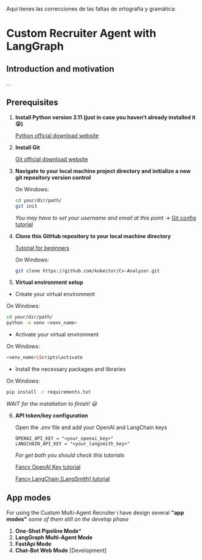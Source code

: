 Aquí tienes las correcciones de las faltas de ortografía y gramática:

# **Custom Recruiter Agent with LangGraph**

## **Introduction and motivation**

...

## **Prerequisites**

1. **Install Python version 3.11 (just in case you haven’t already installed it :stuck_out_tongue_winking_eye:)**

   [Python official download website](https://www.python.org/downloads/)

2. **Install Git**

   [Git official download website](https://www.git-scm.com/downloads)

3. **Navigate to your local machine project directory and initialize a new git repository version control**

   On Windows:
   ```sh
   cd your/dir/path/
   git init
   ```
   *You may have to set your username and email at this point* -> [Git config tutorial](https://www.youtube.com/watch?v=yDntCIs-IJM)
   
4. **Clone this GitHub repository to your local machine directory**

   [Tutorial for beginners](https://www.youtube.com/watch?v=q9wc7hUrW8U)
   
   On Windows:
   ```sh
   git clone https://github.com/kokeitor/Cv-Analyzer.git
   ```
   
5. **Virtual environment setup**
  
  - Create your virtual environment
    
   On Windows:
  ```sh
  cd your/dir/path/
  python -m venv <venv_name>
  ```
  - Activate your virtual environment
    
   On Windows:
  ```sh
  <venv_name>\Scripts\activate
  ```

  - Install the necessary packages and libraries

   On Windows:
  ```sh
  pip install -r requirements.txt
  ```
*WAIT for the installation to finish! :smiley:*

6. **API token/key configuration**
   
   Open the *.env* file and add your OpenAI and LangChain keys
   ```
   OPENAI_API_KEY = "<your_openai_key>"
   LANGCHAIN_API_KEY = "<your_langsmith_key>"
   ```
    *For get both you should check this tutorials*

   [Fancy OpenAI Key tutorial](https://www.youtube.com/watch?v=aVog4J6nIAU)

   [Fancy LangChain [LangSmith] tutorial](https://www.youtube.com/watch?v=bE9sf9vGsrM)

## **App modes**

For using the Custom Multi-Agent Recruiter i have design several **"app modes"** *some of them still on the develop phase*

1. **One-Shot Pipeline Mode***
2. **LangGraph Multi-Agent Mode**
3. **FastApi Mode**
4. **Chat-Bot Web Mode** [Development]
